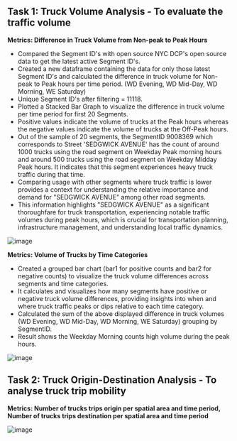 ## Task 1: Truck Volume Analysis - To evaluate the traffic volume

**Metrics: Difference in Truck Volume from Non-peak to Peak Hours**
- Compared the Segment ID's with open source NYC DCP's open source data to get the latest active Segment ID's.
- Created a new dataframe containing the data for only those latest Segment ID's and calculated the difference in truck volume for Non-peak to Peak hours per time period. (WD Evening, WD Mid-Day, WD Morning, WE Saturday)
- Unique Segment ID's after filtering = 11118.
- Plotted a Stacked Bar Graph to visualize the difference in truck volume per time period for first 20 Segments.
- Positive values indicate the volume of trucks at the Peak hours whereas the negative values indicate the volume of trucks at the Off-Peak hours.
- Out of the sample of 20 segments, the SegmentID 9008369 which corresponds to Street 'SEDGWICK AVENUE' has the count of around 1000 trucks using the road segment on Weekday Peak morning hours and around 500 trucks using the road segment on Weekday Midday Peak hours. It indicates that this segment experiences heavy truck traffic during that time.
- Comparing usage with other segments where truck traffic is lower provides a context for understanding the relative importance and demand for "SEDGWICK AVENUE" among other road segments.
- This information highlights "SEDGWICK AVENUE" as a significant thoroughfare for truck transportation, experiencing notable traffic volumes during peak hours, which is crucial for transportation planning, infrastructure management, and understanding local traffic dynamics.

![image](https://github.com/shradha125/TBD-Center-Freight-Data-Research-Project/assets/69496783/620c7861-d60a-44d9-9a60-2cbd5a6ef121)


**Metrics: Volume of Trucks by Time Categories**
- Created a grouped bar chart (bar1 for positive counts and bar2 for negative counts) to visualize the truck volume differences across segments and time categories.
- It calculates and visualizes how many segments have positive or negative truck volume differences, providing insights into when and where truck traffic peaks or dips relative to each time category. 
- Calculated the sum of the above displayed difference in truck volumes (WD Evening, WD Mid-Day, WD Morning, WE Saturday) grouping by SegmentID.
- Result shows the Weekday Morning counts high volume during the peak hours.

![image](https://github.com/shradha125/TBD-Center-Freight-Data-Research-Project/assets/69496783/2cc0b726-c966-42ed-b56f-c2dca0f89c52)


## Task 2: Truck Origin-Destination Analysis - To analyse truck trip mobility

**Metrics: Number of trucks trips origin per spatial area and time period, Number of trucks trips destination per spatial area and time period**


![image](https://github.com/shradha125/TBD-Center-Freight-Data-Research-Project/assets/69496783/a7851c54-7fb2-4149-a764-fd0be79b2a52)
